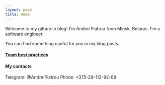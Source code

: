 ```yaml
---
layout: page
title: Home
---
```


Welcome to my github.io blog!
I'm Andrei Piatrou from Minsk, Belarus. I'm a software engineer.

You can find something useful for you in my blog posts.

#### [Team best practices][link_teambestpractices]

#### My contacts

Telegram: @AndreiPiatrou
Phone: +375-29-112-92-69

[link_teambestpractices]: [/posts/team-best-practices.html]